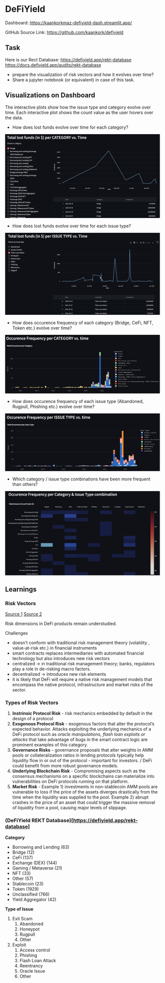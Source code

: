 # DeFiYield
Dashboard: https://kaankorkmaz-defiyield-dash.streamlit.app/ 

GitHub Source Link: https://github.com/kaankork/defiyield

## Task
Here is our Rect Database: https://defiyield.app/rekt-database
https://docs.defiyield.app/audits/rekt-database

-  prepare the visualization of risk vectors and how it evolves over time?
- Share a jupyter notebook (or equivalent) in case of this task.

## Visualizations on Dashboard

The interactive plots show how the issue type and category evolve over time. Each interactive plot shows the count value as the user hovers over the data. 

- How does lost funds evolve over time for each category? 

![figure1](images/total_category.png)

- How does lost funds evolve over time for each issue type?

![figure1](images/total_issue.png)

- How does occurence frequency of each category (Bridge, CeFi, NFT, Token etc.) evolve over time? 

![figure1](images/occ_category.png)

- How does occurence frequency of each issue type (Abandoned, Rugpull, Phishing etc.) evolve over time? 

![figure2](images/occ_issue.png)

- Which category / issue type combinations have been more frequent than others?

![heatmap](images/heatmap.png)

## Learnings
### Risk Vectors 

[Source 1](https://www.coindesk.com/layer2/2022/02/03/the-five-big-risk-vectors-of-defi/)
[Source 2](https://help.coinbase.com/en/coinbase/trading-and-funding/advanced-trade/defi-investment-risks)

Risk dimensions in DeFi products remain understudied. 

Challenges
- doesn't conform with traditional risk management theory (volatility , value-at-risk etc.) in financial instruments
- smart contracts replaces intermediaries with automated financial technology but also introduces new risk vectors
- centralized -> in traditional risk management theory; banks, regulators play a role in de-risking macro factors.
- decentralized -> introduces new risk elements
- it is likely that DeFi will require a native risk management models that encompass the native protocol, infrastructure and market risks of the sector.



### Types of Risk Vectors
1. **Instrinsic Protocol Risk** - risk mechanics embedded by default in the design of a protocol
2. **Exogenous Protocol Risk** - exogenous factors that alter the protocol’s expected behavior. Attacks exploiting the underlying mechanics of a DeFi protocol such as *oracle manipulations, flash loan exploits or attacks* that take advantage of bugs in the smart contract logic are prominent examples of this category. 
3. **Governance Risks** - governance proposals that alter weights in AMM pools or collateralization ratios in lending protocols typically help liquidity flow in or out of the protocol - important for investors. / DeFi could benefit from more robust governance models. 
4. **Underlying Blockchain Risk** - Compromising aspects such as the consensus mechanisms on a specific blockchains can materialize into vulnerabilities on DeFi protocols running on that platform. 
5. **Market Risk** - Example 1) investments in non-stablecoin AMM pools are vulnerable to loss if the price of the assets diverges drastically from the time when the liquidity was supplied to the pool. Example 2) abrupt crashes in the price of an asset that could trigger the massive removal of liquidity from a pool, causing major levels of slippage.

### (DeFiYield REKT Database)[https://defiyield.app/rekt-database]

**Category**
- Borrowing and Lending (63)
- Bridge (12)
- CeFi (137)
- Exchange (DEX) (144)
- Gaming / Metaverse (21)
- NFT (33)
- Other (57)
- Stablecoin (23)
- Token (1929)
- Unclassified (766)
- Yield Aggregator (42)

**Type of Issue**
1. Exit Scam
   1. Abandoned
   2. Honeypot
   3. Rugpull
   4. Other
2. Exploit
   1. Access control
   2. Phishing
   3. Flash Loan Attack
   4. Reentrancy
   5. Oracle Issue
   6. Other

